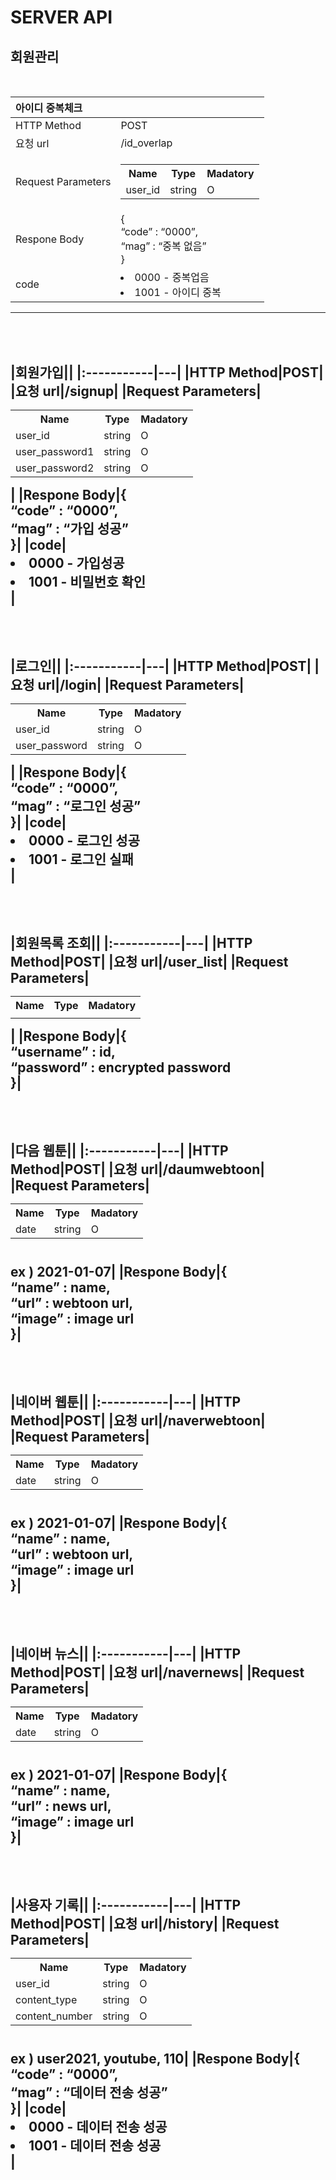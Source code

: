 # SERVER API

## 회원관리
<br>

|아이디 중복체크||
|:-----------|---|
|HTTP Method|POST|
|요청 url|/id_overlap|
|Request Parameters|<table><tr> <th>Name</th>    <th>Type</th>    <th>Madatory</th>  </tr>  <tr>    <td>user_id</td>    <td>string</td>    <td>O</td> </tr></table>|
|Respone Body|{<br>“code” : “0000”,<br>“mag” : “중복 없음”<br>}|
|code|<li>0000 - 중복업음</li><li>1001 - 아이디 중복</li>|
---
<br></br>
|회원가입||
|:-----------|---|
|HTTP Method|POST|
|요청 url|/signup|
|Request Parameters|<table><tr> <th>Name</th>    <th>Type</th>    <th>Madatory</th>  </tr>  <tr>    <td>user_id</td>    <td>string</td>    <td>O</td> </tr></tr>  <tr>    <td>user_password1</td>    <td>string</td>    <td>O</td> </tr></tr>  <tr>    <td>user_password2</td>    <td>string</td>    <td>O</td> </tr></table>|
|Respone Body|{<br>“code” : “0000”,<br>“mag” : “가입 성공”<br>}|
|code|<li>0000 - 가입성공</li><li>1001 - 비밀번호 확인</li>|
---
<br></br>
|로그인||
|:-----------|---|
|HTTP Method|POST|
|요청 url|/login|
|Request Parameters|<table><tr> <th>Name</th>    <th>Type</th>    <th>Madatory</th>  </tr>  <tr>    <td>user_id</td>    <td>string</td>    <td>O</td> </tr></tr>  <tr>    <td>user_password</td>    <td>string</td>    <td>O</td> </tr></table>|
|Respone Body|{<br>“code” : “0000”,<br>“mag” : “로그인 성공”<br>}|
|code|<li>0000 - 로그인 성공</li><li>1001 - 로그인 실패</li>|
---
<br></br>
|회원목록 조회||
|:-----------|---|
|HTTP Method|POST|
|요청 url|/user_list|
|Request Parameters|<table><tr> <th>Name</th>    <th>Type</th>    <th>Madatory</th>  </tr>  <tr>    <td></td>    <td></td>    <td></td> </tr></tr>  <tr>    </table>|
|Respone Body|{<br>“username” : id,<br>“password” : encrypted password<br>}|
---
<br></br>
|다음 웹툰||
|:-----------|---|
|HTTP Method|POST|
|요청 url|/daumwebtoon|
|Request Parameters|<table><tr> <th>Name</th>    <th>Type</th>    <th>Madatory</th>  </tr>  <tr>    <td>date</td>    <td>string</td>    <td>O</td> </tr></table><br>ex ) 2021-01-07|
|Respone Body|{<br>“name” : name,<br>“url” : webtoon url,<br>“image” : image url<br>}|
---
<br></br>
|네이버 웹툰||
|:-----------|---|
|HTTP Method|POST|
|요청 url|/naverwebtoon|
|Request Parameters|<table><tr> <th>Name</th>    <th>Type</th>    <th>Madatory</th>  </tr>  <tr>    <td>date</td>    <td>string</td>    <td>O</td> </tr></table><br>ex ) 2021-01-07|
|Respone Body|{<br>“name” : name,<br>“url” : webtoon url,<br>“image” : image url<br>}|
---

<br></br>
|네이버 뉴스||
|:-----------|---|
|HTTP Method|POST|
|요청 url|/navernews|
|Request Parameters|<table><tr> <th>Name</th>    <th>Type</th>    <th>Madatory</th>  </tr>  <tr>    <td>date</td>    <td>string</td>    <td>O</td> </tr></table><br>ex ) 2021-01-07|
|Respone Body|{<br>“name” : name,<br>“url” : news url,<br>“image” : image url<br>}|
---

<br></br>
|사용자 기록||
|:-----------|---|
|HTTP Method|POST|
|요청 url|/history|
|Request Parameters|<table><tr> <th>Name</th>    <th>Type</th>    <th>Madatory</th>  </tr>  <tr>    <td>user_id</td>    <td>string</td>    <td>O</td> <tr>    <td>content_type</td>    <td>string</td>    <td>O</td> <tr>    <td>content_number</td>    <td>string</td>    <td>O</td>  </tr> </tr> </tr></table><br>ex ) user2021, youtube, 110|
|Respone Body|{<br>“code” : “0000”,<br>“mag” : “데이터 전송 성공”<br>}|
|code|<li>0000 - 데이터 전송 성공</li><li>1001 - 데이터 전송 성공</li>|
---
